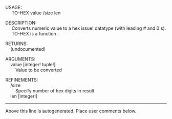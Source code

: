 USAGE:  
&nbsp;&nbsp;&nbsp;&nbsp;&nbsp;TO-HEX&nbsp;value&nbsp;/size&nbsp;len  
  
DESCRIPTION:  
&nbsp;&nbsp;&nbsp;&nbsp;&nbsp;Converts&nbsp;numeric&nbsp;value&nbsp;to&nbsp;a&nbsp;hex&nbsp;issue!&nbsp;datatype&nbsp;(with&nbsp;leading&nbsp;#&nbsp;and&nbsp;0's).  
&nbsp;&nbsp;&nbsp;&nbsp;&nbsp;TO-HEX&nbsp;is&nbsp;a&nbsp;function&nbsp;.  
  
RETURNS:  
&nbsp;&nbsp;&nbsp;&nbsp;(undocumented)  
  
ARGUMENTS:  
&nbsp;&nbsp;&nbsp;&nbsp;value&nbsp;[integer!&nbsp;tuple!]  
&nbsp;&nbsp;&nbsp;&nbsp;&nbsp;&nbsp;&nbsp;&nbsp;Value&nbsp;to&nbsp;be&nbsp;converted  
  
REFINEMENTS:  
&nbsp;&nbsp;&nbsp;&nbsp;/size  
&nbsp;&nbsp;&nbsp;&nbsp;&nbsp;&nbsp;&nbsp;&nbsp;Specify&nbsp;number&nbsp;of&nbsp;hex&nbsp;digits&nbsp;in&nbsp;result  
&nbsp;&nbsp;&nbsp;&nbsp;len&nbsp;[integer!]  
___
Above this line is autogenerated. Place user comments below.
